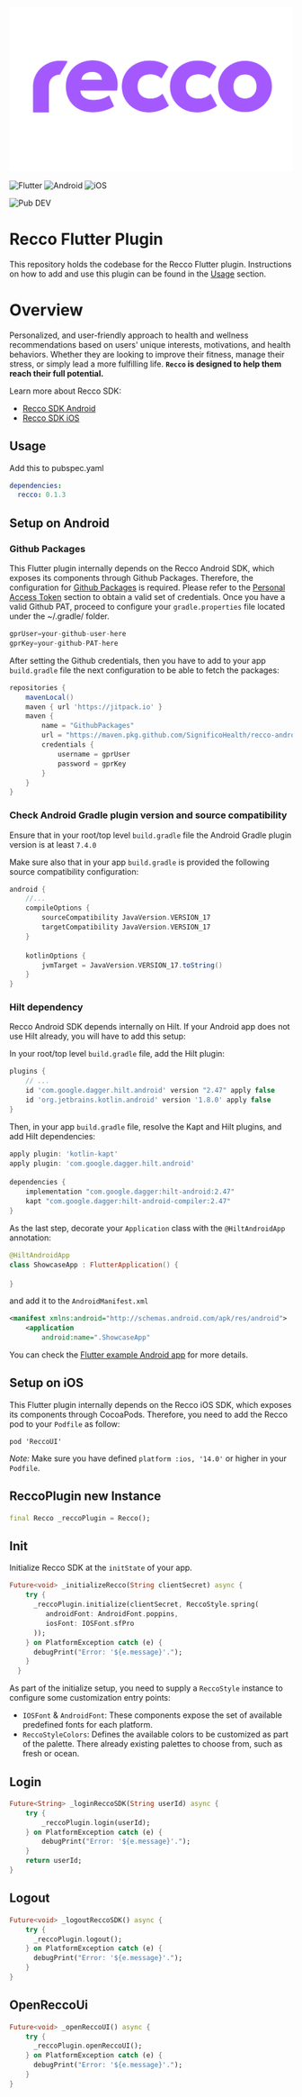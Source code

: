 ![recco_header](./art/recco_logo_amethyst.svg)


![Flutter](https://img.shields.io/badge/Flutter-02569B?style=for-the-badge&logo=flutter&logoColor=white)
![Android](https://img.shields.io/badge/Android-3DDC84?style=for-the-badge&logo=android&logoColor=white)
![iOS](https://img.shields.io/badge/iOS-000000?style=for-the-badge&logo=ios&logoColor=white)

![Pub DEV](https://img.shields.io/badge/PubDev-0.1.3-blue)

# Recco Flutter Plugin

This repository holds the codebase for the Recco Flutter plugin. Instructions on how to add and use this plugin can be found in the [Usage](#usage) section.


# Overview

Personalized, and user-friendly approach to health and wellness recommendations based on users' unique interests, motivations, and health behaviors. Whether they are looking to improve their fitness, manage their stress, or simply lead a more fulfilling life. __`Recco` is designed to help them reach their full potential.__

Learn more about Recco SDK:

- [Recco SDK Android][Recco SDK Android]
- [Recco SDK iOS][Recco SDK iOS]

## Usage

Add this to pubspec.yaml

```yml
dependencies:
  recco: 0.1.3
```

## Setup on Android

### Github Packages

This Flutter plugin internally depends on the Recco Android SDK, which exposes its components through Github Packages. Therefore, the configuration for [Github Packages][Github-Packages] is required. Please refer to the [Personal Access Token][PAT] section to obtain a valid set of credentials. Once you have a valid Github PAT, proceed to configure your `gradle.properties` file located under the ~/.gradle/ folder.

```groovy
gprUser=your-github-user-here
gprKey=your-github-PAT-here
```

After setting the Github credentials, then you have to add to your app `build.gradle` file the next configuration to be able to fetch the packages:

```groovy
repositories {
    mavenLocal()
    maven { url 'https://jitpack.io' }
    maven {
        name = "GithubPackages"
        url = "https://maven.pkg.github.com/SignificoHealth/recco-android-sdk"
        credentials {
            username = gprUser
            password = gprKey
        }
    }
}
```

### Check Android Gradle plugin version and source compatibility

Ensure that in your root/top level `build.gradle` file the Android Gradle plugin version is at least `7.4.0`

Make sure also that in your app `build.gradle` is provided the following source compatibility configuration:

```groovy
android {
    //...
    compileOptions {
        sourceCompatibility JavaVersion.VERSION_17
        targetCompatibility JavaVersion.VERSION_17
    }

    kotlinOptions {
        jvmTarget = JavaVersion.VERSION_17.toString()
    }
}
```

### Hilt dependency

Recco Android SDK depends internally on Hilt. If your Android app does not use Hilt already, you will have to add this setup:

In your root/top level `build.gradle` file, add the Hilt plugin:

```gradle
plugins {
    // ...
    id 'com.google.dagger.hilt.android' version "2.47" apply false
    id 'org.jetbrains.kotlin.android' version '1.8.0' apply false
}
```

Then, in your app `build.gradle` file, resolve the Kapt and Hilt plugins, and add Hilt dependencies:

```gradle
apply plugin: 'kotlin-kapt'
apply plugin: 'com.google.dagger.hilt.android'

dependencies {
    implementation "com.google.dagger:hilt-android:2.47"
    kapt "com.google.dagger:hilt-android-compiler:2.47"
}
```

As the last step, decorate your `Application` class with the `@HiltAndroidApp` annotation:

```kotlin
@HiltAndroidApp
class ShowcaseApp : FlutterApplication() {

}
```

and add it to the `AndroidManifest.xml`

```xml
<manifest xmlns:android="http://schemas.android.com/apk/res/android">
    <application
        android:name=".ShowcaseApp"
```

You can check the [Flutter example Android app][Flutter example Android app] for more details.

## Setup on iOS
This Flutter plugin internally depends on the Recco iOS SDK, which exposes its components through CocoaPods. Therefore, you need to add the Recco pod to your `Podfile` as follow:

```
pod 'ReccoUI'
```

_Note:_ Make sure you have defined `platform :ios, '14.0'` or higher in your `Podfile`.

## ReccoPlugin new Instance

```dart
final Recco _reccoPlugin = Recco();
```

## Init
Initialize Recco SDK at the `initState` of your app.

```dart
Future<void> _initializeRecco(String clientSecret) async {
    try {
      _reccoPlugin.initialize(clientSecret, ReccoStyle.spring(
         androidFont: AndroidFont.poppins,
         iosFont: IOSFont.sfPro
      ));
    } on PlatformException catch (e) {
      debugPrint("Error: '${e.message}'.");
    }
  }
```

As part of the initialize setup, you need to supply a `ReccoStyle` instance to configure some customization entry points:
* `IOSFont` & `AndroidFont`: These components expose the set of available predefined fonts for each platform.
* `ReccoStyleColors`: Defines the available colors to be customized as part of the palette. There already existing palettes to choose from, such as fresh or ocean.

## Login

```dart
Future<String> _loginReccoSDK(String userId) async {
    try {
        _reccoPlugin.login(userId);
    } on PlatformException catch (e) {
        debugPrint("Error: '${e.message}'.");
    }
    return userId;
}
```

## Logout

```dart
Future<void> _logoutReccoSDK() async {
    try {
      _reccoPlugin.logout();
    } on PlatformException catch (e) {
      debugPrint("Error: '${e.message}'.");
    }
}
```

## OpenReccoUi

```dart
Future<void> _openReccoUI() async {
    try {
      _reccoPlugin.openReccoUI();
    } on PlatformException catch (e) {
      debugPrint("Error: '${e.message}'.");
    }
}
```

[Flutter example Android app]:https://github.com/SignificoHealth/recco-flutter-plugin/tree/main/example/android
[Recco SDK Android]:https://github.com/SignificoHealth/recco-android-sdk
[Recco SDK iOS]:https://github.com/SignificoHealth/recco-ios-sdk
[Github-Packages]:https://github.com/features/packages
[PAT]:https://docs.github.com/en/authentication/keeping-your-account-and-data-secure/managing-your-personal-access-tokens
